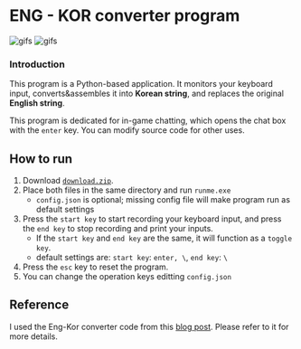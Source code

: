 # ENG - KOR converter program
![gifs](for_readme/Animation.webp)
![gifs](for_readme/Animation2.webp)
### Introduction
This program is a Python-based application. It monitors your keyboard input, converts&assembles it into **Korean string**, and replaces the original **English string**.

This program is dedicated for in-game chatting, which opens the chat box with the `enter` key. You can modify source code for other uses.

## How to run
1. Download [`download.zip`](https://github.com/amature0000/engkor_converter/releases).
2. Place both files in the same directory and run `runme.exe` 
    - `config.json` is optional; missing config file will make program run as default settings
3. Press the `start key` to start recording your keyboard input, and press the `end key` to stop recording and print your inputs.
    - If the `start key` and `end key` are the same, it will function as a `toggle key`.
    - default settings are: `start key`: `enter, \`, `end key`: `\`
4. Press the `esc` key to reset the program.
5. You can change the operation keys editting `config.json`

## Reference
I used the Eng-Kor converter code from this [blog post](https://mizykk.tistory.com/115). Please refer to it for more details.

